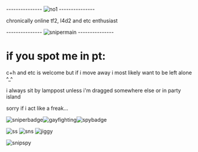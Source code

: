 --------------- ![no1](https://github.com/MellowAmaryllis/MellowAmaryllis/assets/166118914/0ef189df-ea4a-4fe9-afa2-c1cae01244f5) ---------------


chronically online tf2, l4d2 and etc enthusiast



--------------- ![snipermain](https://github.com/MellowAmaryllis/MellowAmaryllis/assets/166118914/1ce3526a-e0f4-4758-8185-558a880cc97c) ---------------

# if you spot me in pt:

c+h and etc is welcome but if i move away i most likely want to be left alone ^_^

i always sit by lamppost unless i'm dragged somewhere else or in party island

sorry if i act like a freak...


![sniperbadge](https://github.com/MellowAmaryllis/MellowAmaryllis/assets/166118914/d17ea67e-2c1e-41eb-8498-9553db506623)![gayfighting](https://github.com/MellowAmaryllis/MellowAmaryllis/assets/166118914/bf10ede9-972c-493a-9c92-c0755c148801)![spybadge](https://github.com/MellowAmaryllis/MellowAmaryllis/assets/166118914/7b5ba415-46a9-4481-9edf-c1f6d644b577) 

![ss](https://github.com/MellowAmaryllis/MellowAmaryllis/assets/166118914/717229ca-fd9d-4c09-8bef-25620784a45b) ![sns](https://github.com/MellowAmaryllis/MellowAmaryllis/assets/166118914/b8f7ca61-dd92-44cc-9e26-5f053148b2af) ![jiggy](https://github.com/MellowAmaryllis/MellowAmaryllis/assets/166118914/a9cba2ff-4440-416d-9e12-c7ccc84f956d)

![snipspy](https://github.com/MellowAmaryllis/MellowAmaryllis/assets/166118914/bc0d59ae-0113-441e-bdfe-975efdaf72ba)

